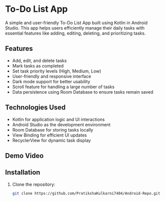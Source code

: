 # To-Do List App

A simple and user-friendly To-Do List App built using Kotlin in Android Studio. This app helps users efficiently manage their daily tasks with essential features like adding, editing, deleting, and prioritizing tasks.

## Features

- Add, edit, and delete tasks  
- Mark tasks as completed  
- Set task priority levels (High, Medium, Low)  
- User-friendly and responsive interface  
- Dark mode support for better usability  
- Scroll feature for handling a large number of tasks  
- Data persistence using Room Database to ensure tasks remain saved  

## Technologies Used

- Kotlin for application logic and UI interactions  
- Android Studio as the development environment  
- Room Database for storing tasks locally  
- View Binding for efficient UI updates  
- RecyclerView for dynamic task display  

## Demo Video  
  

## Installation  

1. Clone the repository:  
   ```sh
   git clone https://github.com/PratikshaKulkarni7404/Android-Repo.git

